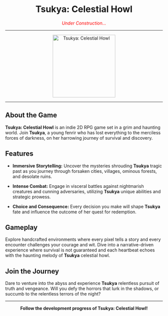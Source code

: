 <h1 align="center">Tsukya: Celestial Howl</h1>

<p align="center">
  <i style="color:red;">Under Construction...</i>
</p>

---

<p align="center">
  <img src="image.png" alt="Tsukya: Celestial Howl" width="200">
</p>

---

## About the Game

**Tsukya: Celestial Howl** is an indie 2D RPG game set in a grim and haunting world. Join **Tsukya**, a young fenrir who has lost everything to the merciless forces of darkness, on her harrowing journey of survival and discovery.

## Features

- **Immersive Storytelling:** Uncover the mysteries shrouding **Tsukya** tragic past as you journey through forsaken cities, villages, ominous forests, and desolate ruins.
  
- **Intense Combat:** Engage in visceral battles against nightmarish creatures and cunning adversaries, utilizing **Tsukya** unique abilities and strategic prowess.
  
- **Choice and Consequence:** Every decision you make will shape **Tsukya** fate and influence the outcome of her quest for redemption.

## Gameplay

Explore handcrafted environments where every pixel tells a story and every encounter challenges your courage and wit. Dive into a narrative-driven experience where survival is not guaranteed and each heartbeat echoes with the haunting melody of **Tsukya** celestial howl.

## Join the Journey

Dare to venture into the abyss and experience **Tsukya** relentless pursuit of truth and vengeance. Will you defy the horrors that lurk in the shadows, or succumb to the relentless terrors of the night?

---

<p align="center">
  <b>Follow the development progress of Tsukya: Celestial Howl!</b>
</p>
